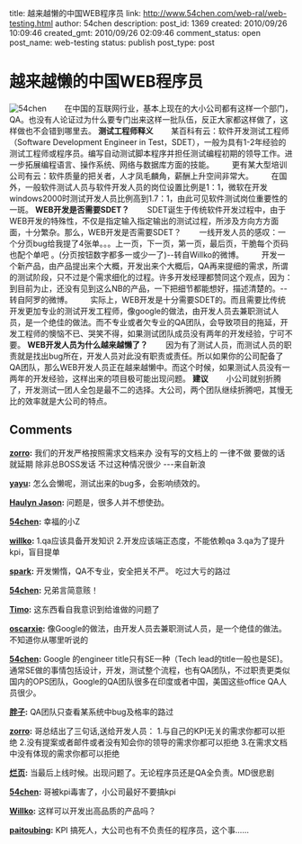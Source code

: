title: 越来越懒的中国WEB程序员
link: http://www.54chen.com/web-ral/web-testing.html
author: 54chen
description: 
post_id: 1369
created: 2010/09/26 10:09:46
created_gmt: 2010/09/26 02:09:46
comment_status: open
post_name: web-testing
status: publish
post_type: post

# 越来越懒的中国WEB程序员

![54chen](http://img04.taobaocdn.com/imgextra/i4/T1ZK0MXaRtXXbq.6I8_100927.jpg) 　　在中国的互联网行业，基本上现在的大小公司都有这样一个部门，QA。也没有人论证过为什么要专门出来这样一批队伍，反正大家都这样做了，这样做也不会错到哪里去。 **测试工程师释义** 　　某百科有云：软件开发测试工程师（Software Development Engineer in Test，SDET），一般为具有1-2年经验的测试工程师或程序员。编写自动测试脚本程序并担任测试编程初期的领导工作。进一步拓展编程语言、操作系统、网络与数据库方面的技能。 　　更有某大型培训公司有云：软件质量的把关者，人才凤毛麟角，薪酬上升空间非常大。 　　在国外，一般软件测试人员与软件开发人员的岗位设置比例是1：1，微软在开发windows2000时测试开发人员比例高到1.7：1，由此可见软件测试岗位重要性的一斑。 **WEB开发是否需要SDET？** 　　SDET诞生于传统软件开发过程中，由于WEB开发的特殊性，不仅是指定输入指定输出的测试过程，所涉及方向方方面面，十分繁杂。那么，WEB开发是否需要SDET？ 　　一线开发人员的感叹：一个分页bug给我提了4张单。。。上一页，下一页，第一页，最后页，干脆每个页码也配个单吧 。(分页按钮数字都多一或少一了)--转自Willko的微博。 　　开发一个新产品，由产品提出来个大概，开发出来个大概后，QA再来提细的需求，所谓的测试阶段，只不过是个需求细化的过程。许多开发经理都赞同这个观点，因为：到目前为止，还没有见到这么NB的产品，一下把细节都能想好，描述清楚的。--转自阿罗的微博。 　　实际上，WEB开发是十分需要SDET的。而且需要比传统开发更加专业的测试开发工程师，像google的做法，由开发人员去兼职测试人员，是一个绝佳的做法。而不专业或者欠专业的QA团队，会导致项目的拖延，开发工程师的懊恼不已、哭笑不得，如果测试团队成员没有两年的开发经验，宁可不要。 **WEB开发人员为什么越来越懒了？** 　　因为有了测试人员，而测试人员的职责就是找出bug所在，开发人员对此没有职责或责任。所以如果你的公司配备了QA团队，那么WEB开发人员正在越来越懒中。而这个时候，如果测试人员没有一两年的开发经验，这样出来的项目极可能出现问题。 **建议** 　　小公司就别折腾了，开发测试一团人全包是最不二的选择。大公司，两个团队继续折腾吧，其慢无比的效率就是大公司的特点。

## Comments

**[zorro](#13066 "2010-09-26 10:33:09"):** 我们的开发严格按照需求文档来办 没有写的文档上的 一律不做 要做的话 就延期 除非总BOSS发话 不过这种情况很少 \---来自新浪

**[yayu](#13067 "2010-09-26 10:54:36"):** 怎么会懒呢，测试出来的bug多，会影响绩效的。

**[Haulyn Jason](#13068 "2010-09-26 10:54:53"):** 问题是，很多人并不想使劲。

**[54chen](#13069 "2010-09-26 10:55:41"):** 幸福的小Z

**[willko](#13070 "2010-09-26 11:00:05"):** 1.qa应该具备开发知识 2.开发应该端正态度，不能依赖qa 3.qa为了提升kpi，盲目提单

**[spark](#13073 "2010-09-26 11:22:43"):** 开发懒惰，QA不专业，安全把关不严。 吃过大亏的路过

**[54chen](#13074 "2010-09-26 11:25:03"):** 兄弟言简意赅！

**[Timo](#13075 "2010-09-26 12:08:39"):** 这东西看自我意识到给谁做的问题了

**[oscarxie](#13077 "2010-09-26 22:34:19"):** 像Google的做法，由开发人员去兼职测试人员，是一个绝佳的做法。 不知道你从哪里听说的

**[54chen](#13079 "2010-09-27 08:08:50"):** Google 的engineer title只有SE一种（Tech lead的title一般也是SE)。通常SE做的事情包括设计，开发，测试整个流程，也有QA团队，不过职责更类似国内的OPS团队，Google的QA团队很多在印度或者中国，美国这些office QA人员很少。

**[胖子](#13080 "2010-09-27 09:04:57"):** QA团队只查看某系统中bug及格率的路过

**[zorro](#13082 "2010-09-27 11:19:55"):** 哥总结出了三句话,送给开发人员： 1.与自己的KPI无关的需求你都可以拒绝 2.没有提案或者邮件或者没有知会你的领导的需求你都可以拒绝 3.在需求文档中没有体现的需求你都可以拒绝

**[烂页](#13065 "2010-09-26 10:25:21"):** 当最后上线时候。出现问题了。无论程序员还是QA全负责。MD很悲剧

**[54chen](#13083 "2010-09-27 11:25:53"):** 哥被kpi毒害了，小公司最好不要搞kpi

**[Willko](#13084 "2010-09-27 14:40:34"):** 这样可以开发出高品质的产品吗？

**[paitoubing](#13100 "2010-10-13 10:14:39"):** KPI 搞死人，大公司也有不负责任的程序员，这个事......

